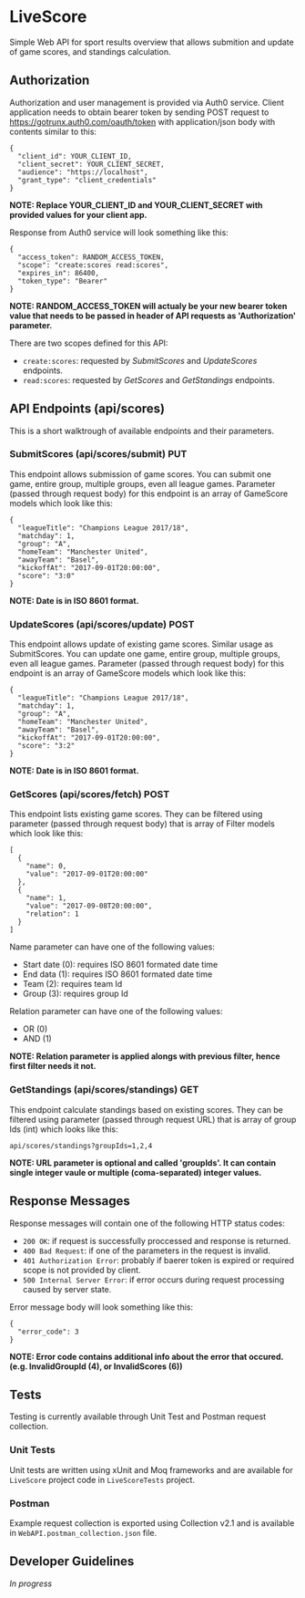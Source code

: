 # LiveScore
Simple Web API for sport results overview that allows submition and update of game scores, and standings calculation.

## Authorization
Authorization and user management is provided via Auth0 service. Client application needs to obtain bearer token by sending POST request to https://gotrunx.auth0.com/oauth/token with application/json body with contents similar to this:
```
{
  "client_id": YOUR_CLIENT_ID,
  "client_secret": YOUR_CLIENT_SECRET,
  "audience": "https://localhost",
  "grant_type": "client_credentials"
}
```
**NOTE: Replace YOUR_CLIENT_ID and YOUR_CLIENT_SECRET with provided values for your client app.**

Response from Auth0 service will look something like this:
```
{
  "access_token": RANDOM_ACCESS_TOKEN,
  "scope": "create:scores read:scores",
  "expires_in": 86400,
  "token_type": "Bearer"
}
```
**NOTE: RANDOM_ACCESS_TOKEN will actualy be your new bearer token value that needs to be passed in header of API requests as 'Authorization' parameter.**

There are two scopes defined for this API:
- `create:scores`: requested by *SubmitScores* and *UpdateScores* endpoints.
- `read:scores`: requested by *GetScores* and *GetStandings* endpoints.

## API Endpoints (api/scores)
This is a short walktrough of available endpoints and their parameters.

### SubmitScores (api/scores/submit) PUT
This endpoint allows submission of game scores. You can submit one game, entire group, multiple groups, even all league games.
Parameter (passed through request body) for this endpoint is an array of GameScore models which look like this:
```
{
  "leagueTitle": "Champions League 2017/18",
  "matchday": 1,
  "group": "A",
  "homeTeam": "Manchester United",
  "awayTeam": "Basel",
  "kickoffAt": "2017-09-01T20:00:00",
  "score": "3:0"
}
```
**NOTE: Date is in ISO 8601 format.**

### UpdateScores (api/scores/update) POST
This endpoint allows update of existing game scores. Similar usage as SubmitScores. You can update one game, entire group, multiple groups, even all league games.
Parameter (passed through request body) for this endpoint is an array of GameScore models which look like this:
```
{
  "leagueTitle": "Champions League 2017/18",
  "matchday": 1,
  "group": "A",
  "homeTeam": "Manchester United",
  "awayTeam": "Basel",
  "kickoffAt": "2017-09-01T20:00:00",
  "score": "3:2"
}
```
**NOTE: Date is in ISO 8601 format.**

### GetScores (api/scores/fetch) POST
This endpoint lists existing game scores. They can be filtered using parameter (passed through request body) that is array of Filter models which look like this:
```
[
  {
    "name": 0,
    "value": "2017-09-01T20:00:00"
  },
  {
    "name": 1,
    "value": "2017-09-08T20:00:00",
    "relation": 1
  }
]
```
Name parameter can have one of the following values:
- Start date (0): requires ISO 8601 formated date time
- End data (1): requires ISO 8601 formated date time
- Team (2): requires team Id
- Group (3): requires group Id

Relation parameter can have one of the following values:
- OR (0)
- AND (1)

**NOTE: Relation parameter is applied alongs with previous filter, hence first filter needs it not.**

### GetStandings (api/scores/standings) GET
This endpoint calculate standings based on existing scores. They can be filtered using parameter (passed through request URL) that is array of group Ids (int) which looks like this:
```
api/scores/standings?groupIds=1,2,4
```

**NOTE: URL parameter is optional and called 'groupIds'. It can contain single integer vaule or multiple (coma-separated) integer values.**

## Response Messages
Response messages will contain one of the following HTTP status codes:
- `200 OK`: if request is successfully proccessed and response is returned.
- `400 Bad Request`: if one of the parameters in the request is invalid.
- `401 Authorization Error`: probably if baerer token is expired or required scope is not provided by client.
- `500 Internal Server Error`: if error occurs during request processing caused by server state.

Error message body will look something like this:
```
{
  "error_code": 3
}
```
**NOTE: Error code contains additional info about the error that occured. (e.g. InvalidGroupId (4), or InvalidScores (6))**

## Tests
Testing is currently available through Unit Test and Postman request collection.

### Unit Tests
Unit tests are written using xUnit and Moq frameworks and are available for `LiveScore` project code in `LiveScoreTests` project.

### Postman
Example request collection is exported using Collection v2.1 and is available in `WebAPI.postman_collection.json` file.

## Developer Guidelines
*In progress*
